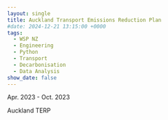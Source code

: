 ```yaml
---
layout: single
title: Auckland Transport Emissions Reduction Plan
#date: 2024-12-21 13:15:00 +0000
tags:
  - WSP NZ
  - Engineering
  - Python
  - Transport
  - Decarbonisation
  - Data Analysis
show_date: false
---
```

Apr. 2023 - Oct. 2023

Auckland TERP